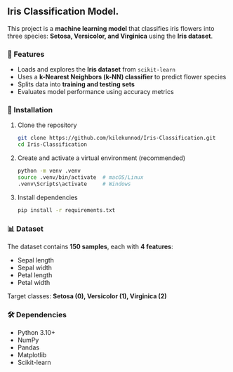 ## Iris Classification Model.

This project is a **machine learning model** that classifies iris flowers into three species: **Setosa, Versicolor, and Virginica** using the **Iris dataset**.  

### 📌 Features  
- Loads and explores the **Iris dataset** from `scikit-learn`  
- Uses a **k-Nearest Neighbors (k-NN) classifier** to predict flower species  
- Splits data into **training and testing sets**  
- Evaluates model performance using accuracy metrics  

### 🔧 Installation  
1. Clone the repository  
   ```bash
   git clone https://github.com/kilekunnod/Iris-Classification.git
   cd Iris-Classification
   ```
2. Create and activate a virtual environment (recommended)  
   ```bash
   python -m venv .venv
   source .venv/bin/activate  # macOS/Linux  
   .venv\Scripts\activate     # Windows  
   ```
3. Install dependencies  
   ```bash
   pip install -r requirements.txt
   ```


### 📊 Dataset  
The dataset contains **150 samples**, each with **4 features**:  
- Sepal length  
- Sepal width  
- Petal length  
- Petal width  

Target classes: **Setosa (0), Versicolor (1), Virginica (2)**  

### 🛠️ Dependencies  
- Python 3.10+  
- NumPy  
- Pandas  
- Matplotlib  
- Scikit-learn  
